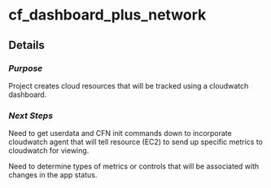 # cf_dashboard_plus_network

## Details
### _Purpose_
Project creates cloud resources that will be tracked using a cloudwatch dashboard.

### _Next_ _Steps_
Need to get userdata and CFN init commands down to incorporate cloudwatch agent that will tell resource (EC2) to send up specific metrics to cloudwatch for viewing.

Need to determine types of metrics or controls that will be associated with changes in the app status.
